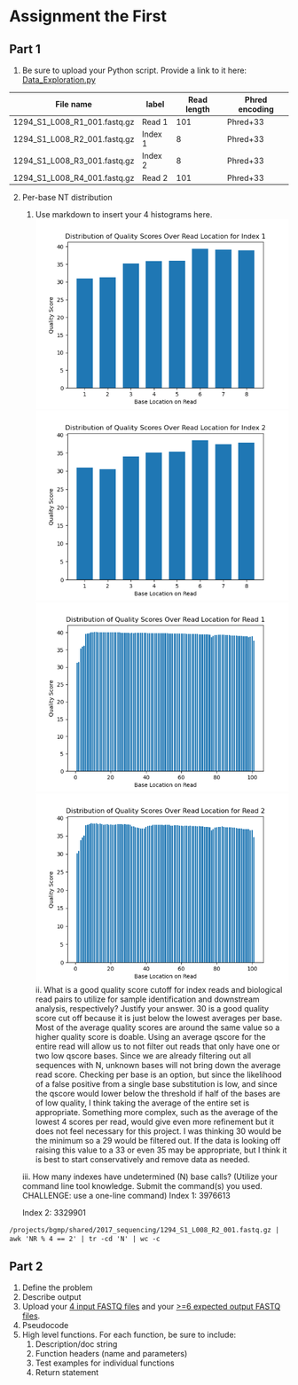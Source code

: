 # Assignment the First

## Part 1
1. Be sure to upload your Python script. Provide a link to it here:
[Data_Exploration.py](https://github.com/Farrisdt/Demultiplex/blob/a0f8dc9515f9e0c38dfec904f07e7214c4068ceb/Assignment-the-first/Data_Exploration.py)

| File name | label | Read length | Phred encoding |
|---|---|---|---|
| 1294_S1_L008_R1_001.fastq.gz | Read 1 | 101 | Phred+33 |
| 1294_S1_L008_R2_001.fastq.gz | Index 1 | 8 | Phred+33 |
| 1294_S1_L008_R3_001.fastq.gz | Index 2 | 8 | Phred+33 |
| 1294_S1_L008_R4_001.fastq.gz | Read 2 | 101 | Phred+33 |

2. Per-base NT distribution
    1. Use markdown to insert your 4 histograms here.
    ![Index 1](https://github.com/Farrisdt/Demultiplex/blob/3785180ffdac23f7f78845f2fbc7ad47a57da0f7/Assignment-the-first/Index1QualityScores.png)
    ![Index 2](https://github.com/Farrisdt/Demultiplex/blob/d9e14274947488bf69027a560544fe479d7c270d/Assignment-the-first/Index2QualityScores.png)
![Read 1](https://github.com/Farrisdt/Demultiplex/blob/d9e14274947488bf69027a560544fe479d7c270d/Assignment-the-first/Read1QualityScores.png)
![Read 2](https://github.com/Farrisdt/Demultiplex/blob/d9e14274947488bf69027a560544fe479d7c270d/Assignment-the-first/Read2QualityScores.png)
    ii. What is a good quality score cutoff for index reads and biological read pairs to utilize for sample identification and downstream analysis, respectively? Justify your answer.
    30 is a good quality score cut off because it is just below the lowest averages per base. Most of the average quality scores are around the same value so a higher quality score is doable. Using an average qscore for the entire read will allow us to not filter out reads that only have one or two low qscore bases. Since we are already filtering out all sequences with N, unknown bases will not bring down the average read score. Checking per base is an option, but since the likelihood of a false positive from a single base substitution is low, and since the qscore would lower below the threshold if half of the bases are of low quality, I think taking the average of the entire set is appropriate. Something more complex, such as the average of the lowest 4 scores per read, would give even more refinement but it does not feel necessary for this project. I was thinking 30 would be the minimum so a 29 would be filtered out. If the data is looking off raising this value to a 33 or even 35 may be appropriate, but I think it is best to start conservatively and remove data as needed. 
       
    iii. How many indexes have undetermined (N) base calls? (Utilize your command line tool knowledge. Submit the command(s) you used. CHALLENGE: use a one-line command)
   Index 1: 3976613

   Index 2: 3329901
   
```
/projects/bgmp/shared/2017_sequencing/1294_S1_L008_R2_001.fastq.gz | awk 'NR % 4 == 2' | tr -cd 'N' | wc -c
```

## Part 2
1. Define the problem
2. Describe output
3. Upload your [4 input FASTQ files](../TEST-input_FASTQ) and your [>=6 expected output FASTQ files](../TEST-output_FASTQ).
4. Pseudocode
5. High level functions. For each function, be sure to include:
    1. Description/doc string
    2. Function headers (name and parameters)
    3. Test examples for individual functions
    4. Return statement
